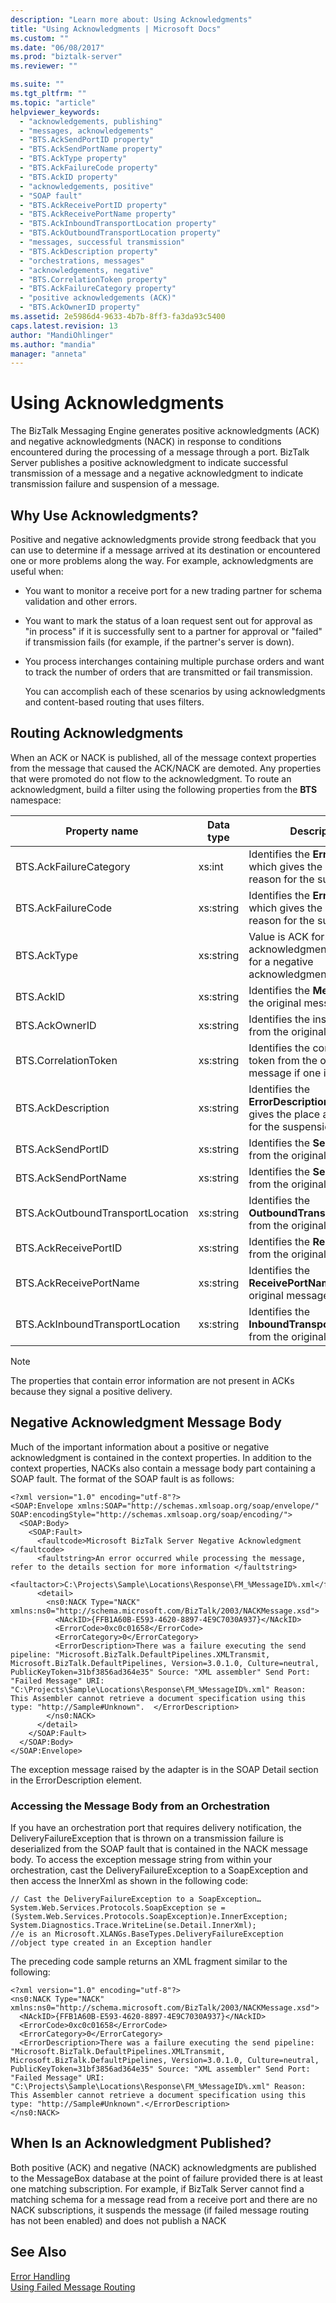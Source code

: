 ```yaml
---
description: "Learn more about: Using Acknowledgments"
title: "Using Acknowledgments | Microsoft Docs"
ms.custom: ""
ms.date: "06/08/2017"
ms.prod: "biztalk-server"
ms.reviewer: ""

ms.suite: ""
ms.tgt_pltfrm: ""
ms.topic: "article"
helpviewer_keywords: 
  - "acknowledgements, publishing"
  - "messages, acknowledgements"
  - "BTS.AckSendPortID property"
  - "BTS.AckSendPortName property"
  - "BTS.AckType property"
  - "BTS.AckFailureCode property"
  - "BTS.AckID property"
  - "acknowledgements, positive"
  - "SOAP fault"
  - "BTS.AckReceivePortID property"
  - "BTS.AckReceivePortName property"
  - "BTS.AckInboundTransportLocation property"
  - "BTS.AckOutboundTransportLocation property"
  - "messages, successful transmission"
  - "BTS.AckDescription property"
  - "orchestrations, messages"
  - "acknowledgements, negative"
  - "BTS.CorrelationToken property"
  - "BTS.AckFailureCategory property"
  - "positive acknowledgements (ACK)"
  - "BTS.AckOwnerID property"
ms.assetid: 2e5986d4-9633-4b7b-8ff3-fa3da93c5400
caps.latest.revision: 13
author: "MandiOhlinger"
ms.author: "mandia"
manager: "anneta"
---
```

# Using Acknowledgments
The BizTalk Messaging Engine generates positive acknowledgments (ACK) and negative acknowledgments (NACK) in response to conditions encountered during the processing of a message through a port. BizTalk Server publishes a positive acknowledgment to indicate successful transmission of a message and a negative acknowledgment to indicate transmission failure and suspension of a message.  
  
## Why Use Acknowledgments?  
 Positive and negative acknowledgments provide strong feedback that you can use to determine if a message arrived at its destination or encountered one or more problems along the way. For example, acknowledgments are useful when:  
  
- You want to monitor a receive port for a new trading partner for schema validation and other errors.  
  
- You want to mark the status of a loan request sent out for approval as "in process" if it is successfully sent to a partner for approval or "failed" if transmission fails (for example, if the partner's server is down).  
  
- You process interchanges containing multiple purchase orders and want to track the number of orders that are transmitted or fail transmission.  
  
  You can accomplish each of these scenarios by using acknowledgments and content-based routing that uses filters.  
  
## Routing Acknowledgments  
 When an ACK or NACK is published, all of the message context properties from the message that caused the ACK/NACK are demoted. Any properties that were promoted do not flow to the acknowledgment. To route an acknowledgment, build a filter using the following properties from the **BTS** namespace:  
  
|Property name|Data type|Description|  
|-------------------|---------------|-----------------|  
|BTS.AckFailureCategory|xs:int|Identifies the **ErrorCategory**, which gives the place and reason for the suspension.|  
|BTS.AckFailureCode|xs:string|Identifies the **ErrorCode**, which gives the place and reason for the suspension.|  
|BTS.AckType|xs:string|Value is ACK for a positive acknowledgment and NACK for a negative acknowledgment.|  
|BTS.AckID|xs:string|Identifies the **MessageID** of the original message.|  
|BTS.AckOwnerID|xs:string|Identifies the instance ID from the original message.|  
|BTS.CorrelationToken|xs:string|Identifies the correlation token from the original message if one is present.|  
|BTS.AckDescription|xs:string|Identifies the **ErrorDescription**, which gives the place and reason for the suspension.|  
|BTS.AckSendPortID|xs:string|Identifies the **SendPortID** from the original message.|  
|BTS.AckSendPortName|xs:string|Identifies the **SendPortName** from the original message.|  
|BTS.AckOutboundTransportLocation|xs:string|Identifies the **OutboundTransportLocation** from the original message.|  
|BTS.AckReceivePortID|xs:string|Identifies the **ReceivePortID** from the original message.|  
|BTS.AckReceivePortName|xs:string|Identifies the **ReceivePortName** from the original message.|  
|BTS.AckInboundTransportLocation|xs:string|Identifies the **InboundTransportLocation** from the original message.|  
  
> [!NOTE]
>  The properties that contain error information are not present in ACKs because they signal a positive delivery.  
  
## Negative Acknowledgment Message Body  
 Much of the important information about a positive or negative acknowledgment is contained in the context properties. In addition to the context properties, NACKs also contain a message body part containing a SOAP fault. The format of the SOAP fault is as follows:  
  
```  
<?xml version="1.0" encoding="utf-8"?>  
<SOAP:Envelope xmlns:SOAP="http://schemas.xmlsoap.org/soap/envelope/" SOAP:encodingStyle="http://schemas.xmlsoap.org/soap/encoding/">  
  <SOAP:Body>  
    <SOAP:Fault>  
      <faultcode>Microsoft BizTalk Server Negative Acknowledgment </faultcode>  
      <faultstring>An error occurred while processing the message, refer to the details section for more information </faultstring>  
      <faultactor>C:\Projects\Sample\Locations\Response\FM_%MessageID%.xml</faultactor>  
      <detail>  
        <ns0:NACK Type="NACK" xmlns:ns0="http://schema.microsoft.com/BizTalk/2003/NACKMessage.xsd">  
          <NAckID>{FFB1A60B-E593-4620-8897-4E9C7030A937}</NAckID>  
          <ErrorCode>0xc0c01658</ErrorCode>  
          <ErrorCategory>0</ErrorCategory>  
          <ErrorDescription>There was a failure executing the send pipeline: "Microsoft.BizTalk.DefaultPipelines.XMLTransmit, Microsoft.BizTalk.DefaultPipelines, Version=3.0.1.0, Culture=neutral, PublicKeyToken=31bf3856ad364e35" Source: "XML assembler" Send Port: "Failed Message" URI: "C:\Projects\Sample\Locations\Response\FM_%MessageID%.xml" Reason: This Assembler cannot retrieve a document specification using this type: "http://Sample#Unknown".  </ErrorDescription>  
        </ns0:NACK>  
      </detail>  
    </SOAP:Fault>  
  </SOAP:Body>  
</SOAP:Envelope>  
```  
  
 The exception message raised by the adapter is in the SOAP Detail section in the ErrorDescription element.  
  
### Accessing the Message Body from an Orchestration  
 If you have an orchestration port that requires delivery notification, the DeliveryFailureException that is thrown on a transmission failure is deserialized from the SOAP fault that is contained in the NACK message body. To access the exception message string from within your orchestration, cast the DeliveryFailureException to a SoapException and then access the InnerXml as shown in the following code:  
  
```  
// Cast the DeliveryFailureException to a SoapException…  
System.Web.Services.Protocols.SoapException se = (System.Web.Services.Protocols.SoapException)e.InnerException;  
System.Diagnostics.Trace.WriteLine(se.Detail.InnerXml);  
//e is an Microsoft.XLANGs.BaseTypes.DeliveryFailureException  
//object type created in an Exception handler  
```  
  
 The preceding code sample returns an XML fragment similar to the following:  
  
```  
<?xml version="1.0" encoding="utf-8"?>  
<ns0:NACK Type="NACK" xmlns:ns0="http://schema.microsoft.com/BizTalk/2003/NACKMessage.xsd">  
  <NAckID>{FFB1A60B-E593-4620-8897-4E9C7030A937}</NAckID>  
  <ErrorCode>0xc0c01658</ErrorCode>  
  <ErrorCategory>0</ErrorCategory>  
  <ErrorDescription>There was a failure executing the send pipeline: "Microsoft.BizTalk.DefaultPipelines.XMLTransmit, Microsoft.BizTalk.DefaultPipelines, Version=3.0.1.0, Culture=neutral, PublicKeyToken=31bf3856ad364e35" Source: "XML assembler" Send Port: "Failed Message" URI: "C:\Projects\Sample\Locations\Response\FM_%MessageID%.xml" Reason: This Assembler cannot retrieve a document specification using this type: "http://Sample#Unknown".</ErrorDescription>  
</ns0:NACK>  
```  
  
## When Is an Acknowledgment Published?  
 Both positive (ACK) and negative (NACK) acknowledgments are published to the MessageBox database at the point of failure provided there is at least one matching subscription. For example, if BizTalk Server cannot find a matching schema for a message read from a receive port and there are no NACK subscriptions, it suspends the message (if failed message routing has not been enabled) and does not publish a NACK  
  
## See Also  
 [Error Handling](../core/error-handling.md)   
 [Using Failed Message Routing](../core/using-failed-message-routing.md)
